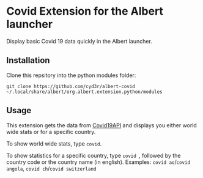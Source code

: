 # Covid Extension for the Albert launcher

Display basic Covid 19 data quickly in the Albert launcher.

## Installation

Clone this repsitory into the python modules folder:

    git clone https://github.com/cyd3r/albert-covid ~/.local/share/albert/org.albert.extension.python/modules

## Usage

This extension gets the data from [Covid19API](https://covid19api.com/) and displays you either world wide stats or for a specific country.

To show world wide stats, type `covid`.

To show statistics for a specific country, type `covid `, followed by the country code or the country name (in english).
Examples: `covid ao`/`covid angola`, `covid ch`/`covid switzerland` 

